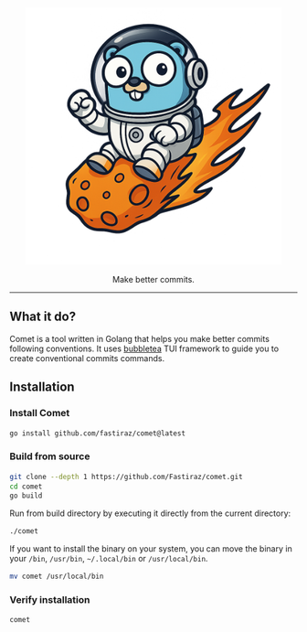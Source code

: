 <div align="center">
  <img src="assets/logo.png" width="450">
</div>

<div align="center">
  <p>Make better commits.</p>
</div>

---

## What it do?

Comet is a tool written in Golang that helps you make better commits following conventions. It uses [bubbletea](https://github.com/charmbracelet/bubbletea) TUI framework to guide you to create conventional commits commands.

## Installation

### Install Comet

```bash
go install github.com/fastiraz/comet@latest
```

### Build from source

```bash
git clone --depth 1 https://github.com/Fastiraz/comet.git
cd comet
go build
```

Run from build directory by executing it directly from the current directory:

```bash
./comet
```

If you want to install the binary on your system, you can move the binary in your `/bin`, `/usr/bin`, `~/.local/bin` or `/usr/local/bin`.

```bash
mv comet /usr/local/bin
```

### Verify installation

```bash
comet
```
